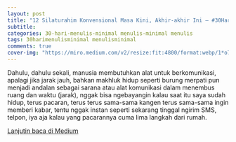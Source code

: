 ```yaml
---
layout: post
title: "12 Silaturahim Konvensional Masa Kini, Akhir-akhir Ini — #30HariMenulisMinimal"
subtitle:
categories: 30-hari-menulis-minimal menulis-minimal menulis
tags: 30harimenulisminimal menulisminimal
comments: true
cover-img: "https://miro.medium.com/v2/resize:fit:4800/format:webp/1*o76ly_fMgXTzyKaAOSAwmg.png"
---
```


Dahulu, dahulu sekali, manusia membutuhkan alat untuk berkomunikasi, apalagi jika jarak jauh, bahkan makhluk hidup seperti burung merpati pun menjadi andalan sebagai sarana atau alat komunikasi dalam menembus ruang dan waktu (jarak), nggak bisa ngebayangin kalau saat itu saya sudah hidup, terus pacaran, terus terus sama-sama kangen terus sama-sama ingin memberi kabar, tentu nggak instan seperti sekarang tinggal ngirim SMS, telpon, iya aja kalau yang pacarannya cuma lima langkah dari rumah.

[Lanjutin baca di Medium](https://link.medium.com/9QVCCCwJGyb)